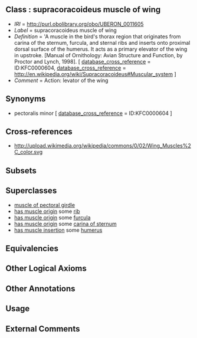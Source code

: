
## Class : supracoracoideus muscle of wing

 * *IRI* = http://purl.obolibrary.org/obo/UBERON_0011605
 * *Label* = supracoracoideus muscle of wing
 * *Definition* = 'A muscle in the bird's thorax region that originates from carina of the sternum, furcula, and sternal ribs and inserts onto proximal dorsal surface of the humerus. It acts as a primary elevator of the wing in upstroke. [Manual of Ornithology: Avian Structure and Function, by Proctor and Lynch, 1998]. [ [database_cross_reference](../../ef/oboInOwl#hasDbXref.md) = ID:KFC0000604, [database_cross_reference](../../ef/oboInOwl#hasDbXref.md) = http://en.wikipedia.org/wiki/Supracoracoideus#Muscular_system ]
 * *Comment* = Action: levator of the wing

## Synonyms

 * pectoralis minor [ [database_cross_reference](../../ef/oboInOwl#hasDbXref.md) = ID:KFC0000604 ]

## Cross-references

 * http://upload.wikimedia.org/wikipedia/commons/0/02/Wing_Muscles%2C_color.svg

## Subsets


## Superclasses

 * [muscle of pectoral girdle](../../UBERON/96/UBERON_0008196.md)
 * [has muscle origin](../../RO/72/RO_0002372.md) some [rib](../../UBERON/28/UBERON_0002228.md)
 * [has muscle origin](../../RO/72/RO_0002372.md) some [furcula](../../UBERON/41/UBERON_0007841.md)
 * [has muscle origin](../../RO/72/RO_0002372.md) some [carina of sternum](../../UBERON/04/UBERON_0011604.md)
 * [has muscle insertion](../../RO/73/RO_0002373.md) some [humerus](../../UBERON/76/UBERON_0000976.md)

## Equivalencies


## Other Logical Axioms


## Other Annotations


## Usage


## External Comments

